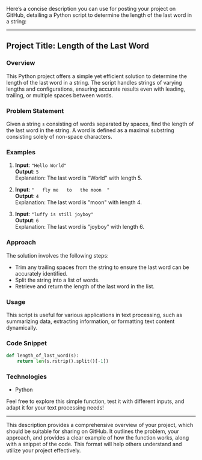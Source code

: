 Here’s a concise description you can use for posting your project on GitHub, detailing a Python script to determine the length of the last word in a string:

---

## Project Title: Length of the Last Word

### Overview
This Python project offers a simple yet efficient solution to determine the length of the last word in a string. The script handles strings of varying lengths and configurations, ensuring accurate results even with leading, trailing, or multiple spaces between words.

### Problem Statement
Given a string `s` consisting of words separated by spaces, find the length of the last word in the string. A word is defined as a maximal substring consisting solely of non-space characters.

### Examples
1. **Input**: `"Hello World"`  
   **Output**: `5`  
   Explanation: The last word is "World" with length 5.

2. **Input**: `"   fly me   to   the moon  "`  
   **Output**: `4`  
   Explanation: The last word is "moon" with length 4.

3. **Input**: `"luffy is still joyboy"`  
   **Output**: `6`  
   Explanation: The last word is "joyboy" with length 6.

### Approach
The solution involves the following steps:
- Trim any trailing spaces from the string to ensure the last word can be accurately identified.
- Split the string into a list of words.
- Retrieve and return the length of the last word in the list.

### Usage
This script is useful for various applications in text processing, such as summarizing data, extracting information, or formatting text content dynamically.

### Code Snippet
```python
def length_of_last_word(s):
    return len(s.rstrip().split()[-1])
```

### Technologies
- Python

Feel free to explore this simple function, test it with different inputs, and adapt it for your text processing needs!

---

This description provides a comprehensive overview of your project, which should be suitable for sharing on GitHub. It outlines the problem, your approach, and provides a clear example of how the function works, along with a snippet of the code. This format will help others understand and utilize your project effectively.
